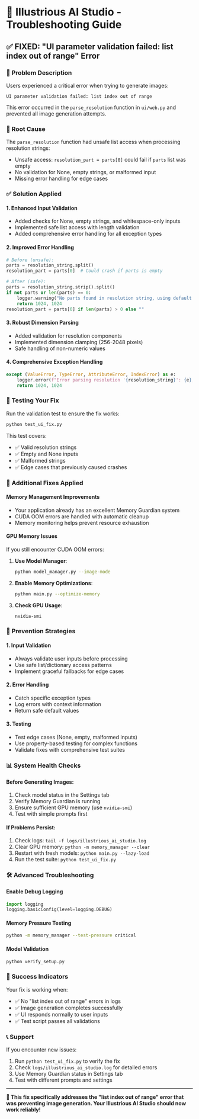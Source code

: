 # 🔧 Illustrious AI Studio - Troubleshooting Guide

## ✅ FIXED: "UI parameter validation failed: list index out of range" Error

### 🐛 **Problem Description**
Users experienced a critical error when trying to generate images:
```
UI parameter validation failed: list index out of range
```

This error occurred in the `parse_resolution` function in `ui/web.py` and prevented all image generation attempts.

### 🎯 **Root Cause**
The `parse_resolution` function had unsafe list access when processing resolution strings:
- Unsafe access: `resolution_part = parts[0]` could fail if `parts` list was empty
- No validation for None, empty strings, or malformed input
- Missing error handling for edge cases

### ✅ **Solution Applied**

#### **1. Enhanced Input Validation**
- Added checks for None, empty strings, and whitespace-only inputs
- Implemented safe list access with length validation
- Added comprehensive error handling for all exception types

#### **2. Improved Error Handling**
```python
# Before (unsafe):
parts = resolution_string.split()
resolution_part = parts[0]  # Could crash if parts is empty

# After (safe):
parts = resolution_string.strip().split()
if not parts or len(parts) == 0:
    logger.warning("No parts found in resolution string, using default 1024x1024")
    return 1024, 1024
resolution_part = parts[0] if len(parts) > 0 else ""
```

#### **3. Robust Dimension Parsing**
- Added validation for resolution components
- Implemented dimension clamping (256-2048 pixels)
- Safe handling of non-numeric values

#### **4. Comprehensive Exception Handling**
```python
except (ValueError, TypeError, AttributeError, IndexError) as e:
    logger.error(f"Error parsing resolution '{resolution_string}': {e}, using default 1024x1024")
    return 1024, 1024
```

### 🧪 **Testing Your Fix**

Run the validation test to ensure the fix works:

```bash
python test_ui_fix.py
```

This test covers:
- ✅ Valid resolution strings
- ✅ Empty and None inputs
- ✅ Malformed strings
- ✅ Edge cases that previously caused crashes

### 🚀 **Additional Fixes Applied**

#### **Memory Management Improvements**
- Your application already has an excellent Memory Guardian system
- CUDA OOM errors are handled with automatic cleanup
- Memory monitoring helps prevent resource exhaustion

#### **GPU Memory Issues**
If you still encounter CUDA OOM errors:

1. **Use Model Manager**:
   ```bash
   python model_manager.py --image-mode
   ```

2. **Enable Memory Optimizations**:
   ```bash
   python main.py --optimize-memory
   ```

3. **Check GPU Usage**:
   ```bash
   nvidia-smi
   ```

### 🎯 **Prevention Strategies**

#### **1. Input Validation**
- Always validate user inputs before processing
- Use safe list/dictionary access patterns
- Implement graceful fallbacks for edge cases

#### **2. Error Handling**
- Catch specific exception types
- Log errors with context information
- Return safe default values

#### **3. Testing**
- Test edge cases (None, empty, malformed inputs)
- Use property-based testing for complex functions
- Validate fixes with comprehensive test suites

### 📊 **System Health Checks**

#### **Before Generating Images**:
1. Check model status in the Settings tab
2. Verify Memory Guardian is running
3. Ensure sufficient GPU memory (use `nvidia-smi`)
4. Test with simple prompts first

#### **If Problems Persist**:
1. Check logs: `tail -f logs/illustrious_ai_studio.log`
2. Clear GPU memory: `python -m memory_manager --clear`
3. Restart with fresh models: `python main.py --lazy-load`
4. Run the test suite: `python test_ui_fix.py`

### 🛠️ **Advanced Troubleshooting**

#### **Enable Debug Logging**
```python
import logging
logging.basicConfig(level=logging.DEBUG)
```

#### **Memory Pressure Testing**
```bash
python -m memory_manager --test-pressure critical
```

#### **Model Validation**
```bash
python verify_setup.py
```

### 🎉 **Success Indicators**

Your fix is working when:
- ✅ No "list index out of range" errors in logs
- ✅ Image generation completes successfully
- ✅ UI responds normally to user inputs
- ✅ Test script passes all validations

### 📞 **Support**

If you encounter new issues:
1. Run `python test_ui_fix.py` to verify the fix
2. Check `logs/illustrious_ai_studio.log` for detailed errors
3. Use Memory Guardian status in Settings tab
4. Test with different prompts and settings

---

**🎯 This fix specifically addresses the "list index out of range" error that was preventing image generation. Your Illustrious AI Studio should now work reliably!**